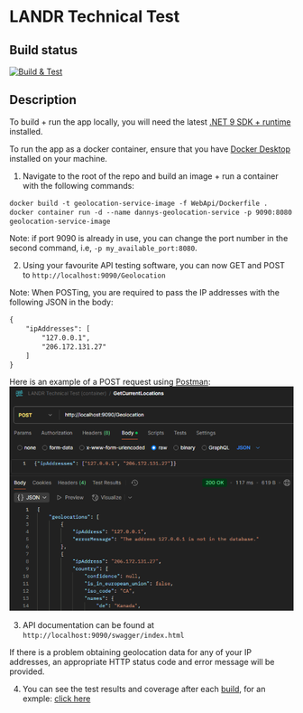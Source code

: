 # LANDR Technical Test

## Build status
[![Build & Test](https://github.com/dannyhorodniczy/LandrTechnicalTest/actions/workflows/build.yml/badge.svg)](https://github.com/dannyhorodniczy/LandrTechnicalTest/actions/workflows/build.yml)

## Description

To build + run the app locally, you will need the latest [.NET 9 SDK + runtime](https://dotnet.microsoft.com/en-us/download/dotnet/9.0) installed.

To run the app as a docker container, ensure that you have [Docker Desktop](https://www.docker.com/products/docker-desktop/) installed on your machine.


1. Navigate to the root of the repo and build an image + run a container with the following commands:
```
docker build -t geolocation-service-image -f WebApi/Dockerfile .
docker container run -d --name dannys-geolocation-service -p 9090:8080 geolocation-service-image
```
Note: if port 9090 is already in use, you can change the port number in the second command, i.e, `-p my_available_port:8080`.

2. Using your favourite API testing software, you can now GET and POST to `http://localhost:9090/Geolocation`

Note: When POSTing, you are required to pass the IP addresses with the following JSON in the body:
```
{
    "ipAddresses": [
        "127.0.0.1",
        "206.172.131.27"
    ]
}
```

Here is an example of a POST request using [Postman](https://www.postman.com/):
![image](./postman_post_example.png)

3. API documentation can be found at `http://localhost:9090/swagger/index.html`

If there is a problem obtaining geolocation data for any of your IP addresses, an appropriate HTTP status code and error message will be provided.

4. You can see the test results and coverage after each [build](https://github.com/dannyhorodniczy/LandrTechnicalTest/actions/workflows/build.yml), for an exmple: [click here](https://github.com/dannyhorodniczy/LandrTechnicalTest/actions/runs/13646360862/attempts/1#summary-38145908398)